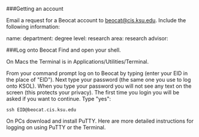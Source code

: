 ###Getting an account

Email a request for a Beocat account to beocat@cis.ksu.edu. Include the following information:


name: 
department: 
degree level: 
research area:
research advisor: 

###Log onto Beocat
Find and open your shell. 

On Macs the Terminal is in Applications/Utilities/Terminal. 


From your command prompt log on to Beocat by typing (enter your EID in the place of "EID"). Next type your password (the same one you use to log onto KSOL). When you type your password you will not see any text on the screen (this protects your privacy). 
 The first time you login you will be asked if you want to continue. Type "yes":


    ssh EID@beocat.cis.ksu.edu



On PCs download and install PuTTY. Here are more detailed instructions for logging on using PuTTY or the Terminal.


